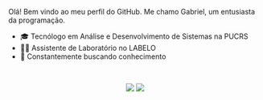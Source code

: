
Olá! Bem vindo ao meu perfil do GitHub.
Me chamo Gabriel, um entusiasta da programação.

- 🎓  Tecnólogo em Análise e Desenvolvimento de Sistemas na PUCRS
- 👩‍💻  Assistente de Laboratório no LABELO
- 🚀  Constantemente buscando conhecimento

<br>

<p align="center">
    <a href="https://www.linkedin.com/in/gabrielzfn/"><img src="https://img.shields.io/badge/-LinkedIn-2D2B55?style=flat-square&logo=linkedin&logoColor=white"/></a>
    <a href="https://www.instagram.com/gabrielzfn/"><img src="https://img.shields.io/badge/-Instagram-%23E4405F?style=flat-square&logo=instagram&logoColor=white"/></a>
</p>
